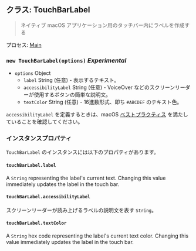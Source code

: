 ## クラス: TouchBarLabel

> ネイティブ macOS アプリケーション用のタッチバー内にラベルを作成する

プロセス: [Main](../tutorial/application-architecture.md#main-and-renderer-processes)

### `new TouchBarLabel(options)` _Experimental_

* `options` Object
  * `label` String (任意) - 表示するテキスト。
  * `accessibilityLabel` String (任意) - VoiceOver などのスクリーンリーダーが使用するボタンの簡単な説明文。
  * `textColor` String (任意) - 16進数形式、即ち `#ABCDEF` のテキスト色。

`accessibilityLabel` を定義するときは、macOS [ベストプラクティス](https://developer.apple.com/documentation/appkit/nsaccessibilitybutton/1524910-accessibilitylabel?language=objc) を満たしていることを確認してください。

### インスタンスプロパティ

`TouchBarLabel` のインスタンスには以下のプロパティがあります。

#### `touchBarLabel.label`

A `String` representing the label's current text. Changing this value immediately updates the label in the touch bar.

#### `touchBarLabel.accessibilityLabel`

スクリーンリーダーが読み上げるラベルの説明文を表す `String`。

#### `touchBarLabel.textColor`

A `String` hex code representing the label's current text color. Changing this value immediately updates the label in the touch bar.
